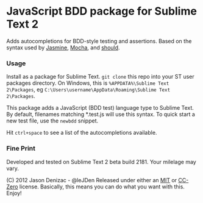 # JavaScript BDD package for Sublime Text 2

Adds autocompletions for BDD-style testing and assertions. Based on the syntax used by [Jasmine](http://pivotal.github.com/jasmine/), [Mocha](http://visionmedia.github.com/mocha/), and [should](https://github.com/visionmedia/should.js).

### Usage

Install as a package for Sublime Text. `git clone` this repo into your ST user packages directory. On Windows, this is `%APPDATA%\Sublime Text 2\Packages`, eg `C:\Users\username\AppData\Roaming\Sublime Text 2\Packages`.

This package adds a JavaScript (BDD test) language type to Sublime Text. By default, filenames matching *.test.js will use this syntax. To quick start a new test file, use the `newbdd` snippet.

Hit `ctrl+space` to see a list of the autocompletions available.

### Fine Print

Developed and tested on Sublime Text 2 beta build 2181. Your milelage may vary.

(C) 2012 Jason Denizac - @leJDen
Released under either an [MIT](http://www.opensource.org/licenses/mit-license.html) or [CC-Zero](http://creativecommons.org/publicdomain/zero/1.0/) license. Basically, this means you can do what you want with this. Enjoy!